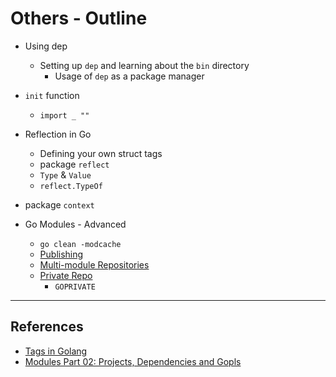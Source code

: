 # Others - Outline

- Using dep
  - Setting up `dep` and learning about the `bin` directory
    - Usage of `dep` as a package manager

- `init` function
  - `import _ ""`

- Reflection in Go
  - Defining your own struct tags
  - package `reflect`
  - `Type` & `Value`
  - `reflect.TypeOf`

- package `context`

- Go Modules - Advanced
  - `go clean -modcache`
  - [Publishing](https://blog.golang.org/publishing-go-modules)
  - [Multi-module Repositories](https://github.com/golang/go/wiki/Modules#faqs--multi-module-repositories)
  - [Private Repo](https://golang.org/cmd/go/#hdr-Module_configuration_for_non_public_modules)
    - `GOPRIVATE`

---

## References

- [Tags in Golang](https://medium.com/golangspec/tags-in-golang-3e5db0b8ef3e)
- [Modules Part 02: Projects, Dependencies and Gopls](https://www.ardanlabs.com/blog/2019/12/modules-02-projects-dependencies-gopls.html)
